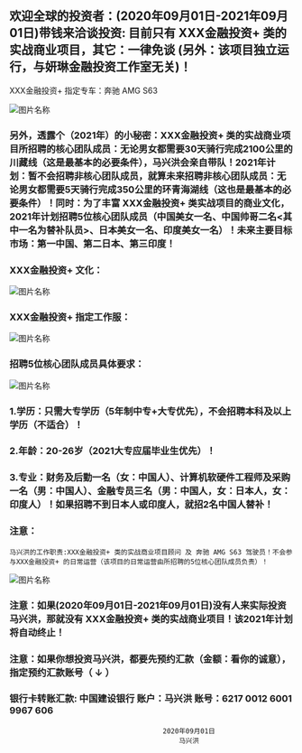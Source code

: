 
 
##   欢迎全球的投资者：(2020年09月01日-2021年09月01日)带钱来洽谈投资: 目前只有   XXX金融投资+   类的实战商业项目，其它：一律免谈 (另外：该项目独立运行，与妍琳金融投资工作室无关)！

XXX金融投资+   指定专车：奔驰 AMG S63 

![图片名称](https://timgsa.baidu.com/timg?image&quality=80&size=b9999_10000&sec=1598689045963&di=f781866b49521abc95e7b0a4e0419aeb&imgtype=0&src=http%3A%2F%2Fn.sinaimg.cn%2Fsinacn17%2F208%2Fw1027h781%2F20180707%2F2857-hexfcvm2762297.jpg)

###  另外，透露个（2021年）的小秘密：XXX金融投资+   类的实战商业项目所招聘的核心团队成员：无论男女都需要30天骑行完成2100公里的川藏线（这是最基本的必要条件），马兴洪会亲自带队！2021年计划：暂不会招聘非核心团队成员，就算未来招聘非核心团队成员：无论男女都需要5天骑行完成350公里的环青海湖线（这也是最基本的必要条件）！同时：为了丰富 XXX金融投资+   类实战项目的商业文化，2021年计划招聘5位核心团队成员（中国美女一名、中国帅哥二名<其中一名为替补队员>、日本美女一名、印度美女一名）！未来主要目标市场：第一中国、第二日本、第三印度！ 

###  XXX金融投资+ 文化：

![图片名称](https://timgsa.baidu.com/timg?image&quality=80&size=b9999_10000&sec=1598937471989&di=e430d3e96536d2cfb9e96c2bce723299&imgtype=0&src=http%3A%2F%2Fdingyue.nosdn.127.net%2FVnIW54Zf3IxRVCCsBpEQspyQYEKzU0T8OZcYFR1x5OL2E1542075083379.jpg)

###  XXX金融投资+ 指定工作服：  

![图片名称](https://ss0.bdstatic.com/70cFvHSh_Q1YnxGkpoWK1HF6hhy/it/u=244598138,3911435992&fm=15&gp=0.jpg)

###  招聘5位核心团队成员具体要求： 

![图片名称](http://5b0988e595225.cdn.sohucs.com/images/20200209/b9ee9dd26d7e48448c7e0d947ac72893.jpeg)

###  1.学历：只需大专学历（5年制中专+大专优先），不会招聘本科及以上学历（不适合）！

###  2.年龄：20-26岁（2021大专应届毕业生优先）！

###  3.专业：财务及后勤一名（女：中国人）、计算机软硬件工程师及采购一名（男：中国人）、金融专员三名（男：中国人，女：日本人，女：印度人）！如果招聘不到日本人或印度人，就招2名中国人替补！

###  注意：

    马兴洪的工作职责:XXX金融投资+ 类的实战商业项目顾问 及 奔驰 AMG S63 驾驶员！不会参与XXX金融投资+ 的日常运营（该项目的日常运营由所招聘的5位核心团队成员负责）！
    
 
![图片名称](https://ss1.bdstatic.com/70cFvXSh_Q1YnxGkpoWK1HF6hhy/it/u=3941494213,2613401872&fm=26&gp=0.jpg)

###  注意：如果(2020年09月01日-2021年09月01日)没有人来实际投资马兴洪，那就没有  XXX金融投资+   类的实战商业项目！该2021年计划将自动终止！

###  注意：如果你想投资马兴洪，都要先预约汇款（金额：看你的诚意），指定预约汇款账号（ ↓ ） 


###   银行卡转账汇款: 中国建设银行 账户：马兴洪  账号：6217 0012 6001 9967 606   

 
                                          2020年09月01日
                                              马兴洪



